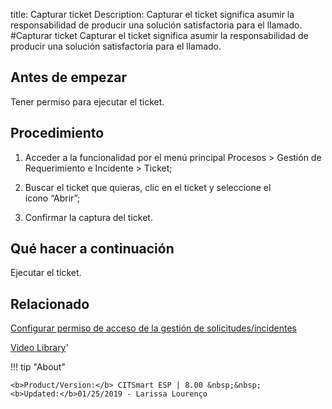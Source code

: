 title:  Capturar ticket 
Description: Capturar el ticket significa asumir la responsabilidad de producir una solución satisfactoria para el llamado.
#Capturar ticket
Capturar el ticket significa asumir la responsabilidad de producir una solución satisfactoria para el llamado.

Antes de empezar
----------------

Tener permiso para ejecutar el ticket.

Procedimiento
-------------

1.  Acceder a la funcionalidad por el menú principal Procesos \> Gestión de
    Requerimiento e Incidente \> Ticket;

2.  Buscar el ticket que quieras, clic en el ticket y seleccione el
    icono “Abrir”;

3.  Confirmar la captura del ticket.

Qué hacer a continuación
------------------------

Ejecutar el ticket.

Relacionado
-----------

[Configurar permiso de acceso de la gestión de solicitudes/incidentes](/es-es/citsmart-esp-8/processes/tickets/configuration/configure-access-permission-ticket.html)

<i class='fa fa-youtube-play  fa-2x' style='color:#97ce17;vertical-align: middle;'> </i> [Video Library](https://www.youtube.com/playlist?list=PLB5qK2uzf2ROfIFL9F-3s-gomHNzudBEy)'

!!! tip "About"

    <b>Product/Version:</b> CITSmart ESP | 8.00 &nbsp;&nbsp;
    <b>Updated:</b>01/25/2019 - Larissa Lourenço

